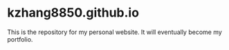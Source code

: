 # kzhang8850.github.io


This is the repository for my personal website. It will eventually become my portfolio. 
